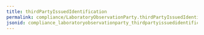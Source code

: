 ```yaml
---
title: thirdPartyIssuedIdentification
permalink: compliance/LaboratoryObservationParty.thirdPartyIssuedIdentification.html
jsonid: compliance_laboratoryobservationparty_thirdpartyissuedidentification
---
```

